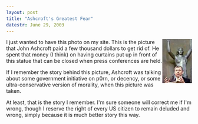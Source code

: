 ```yaml
---
layout: post
title: "Ashcroft's Greatest Fear"
datestr: June 29, 2003
---
```


<a href="/pics/ashcroft.jpg"><img align="right" alt="ashcroft.jpg" src="/pics/ashcroft-thumb.jpg" width="80" height="120" border="0" /></a> I just wanted to have this photo on my site.  This is the picture that John Ashcroft paid a few thousand dollars to get rid of.  He spent that money (I think) on having curtains put up in front of this statue that can be closed when press conferences are held.

If I remember the story behind this picture, Ashcroft was talking about some government initiative on p0rn, or decency, or some ultra-conservative version of morality, when this picture was taken.

At least, that is the story I remember.  I'm sure someone will correct me if I'm wrong, though I reserve the right of every US citizen to remain deluded and wrong, simply because it is much better story this way.

